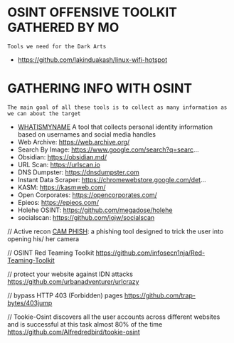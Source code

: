 # OSINT OFFENSIVE TOOLKIT GATHERED BY MO
`Tools we need for the Dark Arts`
- https://github.com/lakinduakash/linux-wifi-hotspot



# GATHERING INFO WITH OSINT
`The main goal of all these tools is to collect as many information as we can about the target`

- [WHATISMYNAME](https://whatsmyname.app/) A tool that collects personal identity information based on usernames and social media handles
- Web Archive:  https://web.archive.org/
- Search By Image:  https://www.google.com/search?q=searc...
- Obsidian:  https://obsidian.md/
- URL Scan:  https://urlscan.io
- DNS Dumpster:  https://dnsdumpster.com
- Instant Data Scraper:  https://chromewebstore.google.com/det...
- KASM:  https://kasmweb.com/
- Open Corporates:  https://opencorporates.com/
- Epieos:  https://epieos.com/
- Holehe OSINT: https://github.com/megadose/holehe
- socialscan: https://github.com/iojw/socialscan

// Active recon
[CAM PHISH](https://github.com/techchipnet/CamPhish?tab=readme-ov-file): a phishing tool designed to trick the user into opening his/ her camera

// OSINT Red Teaming Toolkit 
https://github.com/infosecn1nja/Red-Teaming-Toolkit

// protect your website against IDN attacks
https://github.com/urbanadventurer/urlcrazy

// bypass HTTP 403 (Forbidden) pages
https://github.com/trap-bytes/403jump

// Tookie-Osint discovers all the user accounts across different websites and is successful at this task almost 80% of the time
https://github.com/Alfredredbird/tookie-osint
